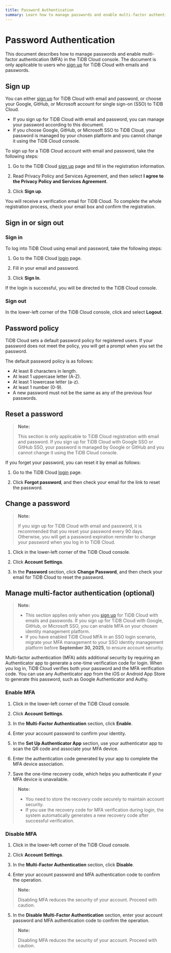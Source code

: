 ```yaml
---
title: Password Authentication
summary: Learn how to manage passwords and enable multi-factor authentication (MFA) in the TiDB Cloud console.
---
```


# Password Authentication

This document describes how to manage passwords and enable multi-factor authentication (MFA) in the TiDB Cloud console. The document is only applicable to users who [sign up](https://console.tidb.io/free-trial?provider_source=alicloud) for TiDB Cloud with emails and passwords.

## Sign up

You can either [sign up](https://console.tidb.io/free-trial?provider_source=alicloud) for TiDB Cloud with email and password, or choose your Google, GitHub, or Microsoft account for single sign-on (SSO) to TiDB Cloud.

- If you sign up for TiDB Cloud with email and password, you can manage your password according to this document.
- If you choose Google, GitHub, or Microsoft SSO to TiDB Cloud, your password is managed by your chosen platform and you cannot change it using the TiDB Cloud console.

To sign up for a TiDB Cloud account with email and password, take the following steps:

1. Go to the TiDB Cloud [sign up](https://console.tidb.io/free-trial?provider_source=alicloud) page and fill in the registration information.

2. Read Privacy Policy and Services Agreement, and then select **I agree to the Privacy Policy and Services Agreement**.

3. Click **Sign up**.

You will receive a verification email for TiDB Cloud. To complete the whole registration process, check your email box and confirm the registration.

## Sign in or sign out

### Sign in

To log into TiDB Cloud using email and password, take the following steps:

1. Go to the TiDB Cloud [login](https://console.tidb.io/signup?provider_source=alicloud) page.

2. Fill in your email and password.

3. Click **Sign In**.

If the login is successful, you will be directed to the TiDB Cloud console.

### Sign out

In the lower-left corner of the TiDB Cloud console, click <MDSvgIcon name="icon-top-account-settings" /> and select **Logout**.

## Password policy

TiDB Cloud sets a default password policy for registered users. If your password does not meet the policy, you will get a prompt when you set the password.

The default password policy is as follows:

- At least 8 characters in length.
- At least 1 uppercase letter (A-Z).
- At least 1 lowercase letter (a-z).
- At least 1 number (0-9).
- A new password must not be the same as any of the previous four passwords.

## Reset a password

> **Note:**
>
> This section is only applicable to TiDB Cloud registration with email and password. If you sign up for TiDB Cloud with Google SSO or GitHub SSO, your password is managed by Google or GitHub and you cannot change it using the TiDB Cloud console.

If you forget your password, you can reset it by email as follows:

1. Go to the TiDB Cloud [login](https://console.tidb.io/signup?provider_source=alicloud) page.

2. Click **Forgot password**, and then check your email for the link to reset the password.

## Change a password

> **Note:**
>
> If you sign up for TiDB Cloud with email and password, it is recommended that you reset your password every 90 days. Otherwise, you will get a password expiration reminder to change your password when you log in to TiDB Cloud.

1. Click <MDSvgIcon name="icon-top-account-settings" /> in the lower-left corner of the TiDB Cloud console.

2. Click **Account Settings**.

3. In the **Password** section, click **Change Password**, and then check your email for TiDB Cloud to reset the password.

## Manage multi-factor authentication (optional)

> **Note:**
>
> - This section applies only when you [sign up](https://console.tidb.io/free-trial?provider_source=alicloud) for TiDB Cloud with emails and passwords. If you sign up for TiDB Cloud with Google, GitHub, or Microsoft SSO, you can enable MFA on your chosen identity management platform.
> - If you have enabled TiDB Cloud MFA in an SSO login scenario, migrate your MFA management to your SSO identity management platform before **September 30, 2025**, to ensure account security.

Multi-factor authentication (MFA) adds additional security by requiring an Authenticator app to generate a one-time verification code for login. When you log in, TiDB Cloud verifies both your password and the MFA verification code. You can use any Authenticator app from the iOS or Android App Store to generate this password, such as Google Authenticator and Authy.

### Enable MFA

1. Click <MDSvgIcon name="icon-top-account-settings" /> in the lower-left corner of the TiDB Cloud console.

2. Click **Account Settings**.

3. In the **Multi-Factor Authentication** section, click **Enable**.

4. Enter your account password to confirm your identity.

5. In the **Set Up Authenticator App** section, use your authenticator app to scan the QR code and associate your MFA device.

6. Enter the authentication code generated by your app to complete the MFA device association.

7. Save the one-time recovery code, which helps you authenticate if your MFA device is unavailable.

> **Note:**
>
> - You need to store the recovery code securely to maintain account security.
> - If you use the recovery code for MFA verification during login, the system automatically generates a new recovery code after successful verification.

### Disable MFA

1. Click <MDSvgIcon name="icon-top-account-settings" /> in the lower-left corner of the TiDB Cloud console.

2. Click **Account Settings**.

3. In the **Multi-Factor Authentication** section, click **Disable**.

4. Enter your account password and MFA authentication code to confirm the operation.

> **Note:**
>
> Disabling MFA reduces the security of your account. Proceed with caution.

5. In the **Disable Multi-Factor Authentication** section, enter your account password and MFA authentication code to confirm the operation.

> **Note:**
>
> Disabling MFA reduces the security of your account. Proceed with caution.
